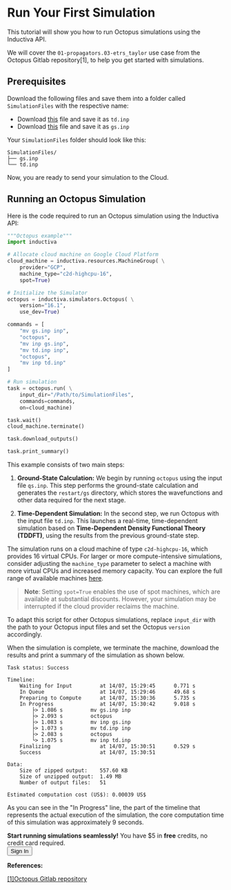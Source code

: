 # Run Your First Simulation
This tutorial will show you how to run Octopus simulations using the Inductiva API. 

We will cover the `01-propagators.03-etrs_taylor` use case from the Octopus Gitlab repository[1], to help you get started with simulations.

## Prerequisites
Download the following files and save them into a folder called `SimulationFiles` with the
respective name:
- Download [this](https://gitlab.com/octopus-code/octopus/-/raw/16.1/testsuite/real_time/01-propagators.03-etrs_taylor.inp?ref_type=tags) file and save it as `td.inp`
- Download [this](https://gitlab.com/octopus-code/octopus/-/raw/16.1/testsuite/real_time/02-propagators.01-gs.inp?ref_type=tags) file and save it as `gs.inp`

Your `SimulationFiles` folder should look like this:

```
SimulationFiles/
├── gs.inp
└── td.inp
```

Now, you are ready to send your simulation to the Cloud.

## Running an Octopus Simulation
Here is the code required to run an Octopus simulation using the Inductiva API:

```python
"""Octopus example"""
import inductiva

# Allocate cloud machine on Google Cloud Platform
cloud_machine = inductiva.resources.MachineGroup( \
    provider="GCP",
    machine_type="c2d-highcpu-16",
	spot=True)

# Initialize the Simulator
octopus = inductiva.simulators.Octopus( \
    version="16.1",
    use_dev=True)

commands = [
    "mv gs.inp inp",
    "octopus",
    "mv inp gs.inp",
    "mv td.inp inp",
    "octopus",
    "mv inp td.inp"
]

# Run simulation
task = octopus.run( \
    input_dir="/Path/to/SimulationFiles",
    commands=commands,
    on=cloud_machine)

task.wait()
cloud_machine.terminate()

task.download_outputs()

task.print_summary()
```

This example consists of two main steps:

1. **Ground-State Calculation:**
   We begin by running `octopus` using the input file `qs.inp`. This step performs the ground-state calculation and generates the `restart/gs` directory, which stores the wavefunctions and other data required for the next stage.

2. **Time-Dependent Simulation:**
   In the second step, we run Octopus with the input file `td.inp`. This launches a real-time, time-dependent simulation based on **Time-Dependent Density Functional Theory (TDDFT)**, using the results from the previous ground-state step.

The simulation runs on a cloud machine of type `c2d-highcpu-16`, which provides 16 virtual CPUs. 
For larger or more compute-intensive simulations, consider adjusting the `machine_type` parameter to select 
a machine with more virtual CPUs and increased memory capacity. You can explore the full range of available machines [here](https://console.inductiva.ai/machine-groups/instance-types).

> **Note**: Setting `spot=True` enables the use of spot machines, which are available at substantial discounts. 
> However, your simulation may be interrupted if the cloud provider reclaims the machine.

To adapt this script for other Octopus simulations, replace `input_dir` with the
path to your Octopus input files and set the Octopus `version` accordingly.

When the simulation is complete, we terminate the machine, download the results and print a summary of the simulation as shown below.

```
Task status: Success

Timeline:
	Waiting for Input         at 14/07, 15:29:45      0.771 s
	In Queue                  at 14/07, 15:29:46      49.68 s
	Preparing to Compute      at 14/07, 15:30:36      5.735 s
	In Progress               at 14/07, 15:30:42      9.018 s
		├> 1.086 s         mv gs.inp inp
		├> 2.093 s         octopus
		├> 1.083 s         mv inp gs.inp
		├> 1.073 s         mv td.inp inp
		├> 2.083 s         octopus
		└> 1.075 s         mv inp td.inp
	Finalizing                at 14/07, 15:30:51      0.529 s
	Success                   at 14/07, 15:30:51      

Data:
	Size of zipped output:    557.60 KB
	Size of unzipped output:  1.49 MB
	Number of output files:   51

Estimated computation cost (US$): 0.00039 US$
```

As you can see in the "In Progress" line, the part of the timeline that represents the actual execution of the simulation, 
the core computation time of this simulation was approximately 9 seconds.

<div class="cta-bar">
  <div class="cta-text">
    <strong>Start running simulations seamlessly!</strong> You have $5 in <strong>free</strong> credits, no credit card required.
  </div>
  <button  onclick="window.open('https://console.inductiva.ai/', '_blank')" target="_blank" class="cta-button">Sign In</button>
</div>

**References:**

[[1]Octopus Gitlab repository](https://gitlab.com/octopus-code/octopus/-/blob/16.1/testsuite/real_time/01-propagators.03-etrs_taylor.inp?ref_type=tags)